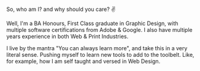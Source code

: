 So, who am I? and why should you care? ✌️

Well, I'm a BA Honours, First Class graduate in Graphic Design, with multiple software certifications from Adobe & Google. I also have multiple years experience in both Web & Print Industries.

I live by the mantra "You can always learn more", and take this in a very literal sense. Pushing myself to learn new tools to add to the toolbelt. Like, for example, how I am self taught and versed in Web Design.
